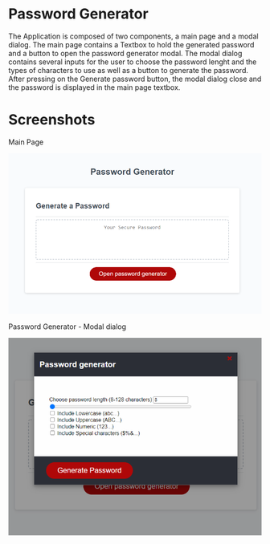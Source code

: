 <h1> Password Generator </h1>

<p> The Application is composed of two components, a main page and a modal dialog. The main page contains a Textbox to hold the generated password and a button to open the password generator modal. The modal dialog contains several inputs for the user to choose the password lenght and the types of characters to use as well as a button to generate the password.
After pressing on the Generate password button, the modal dialog close and the password is displayed in the main page textbox.</p>


<h1> Screenshots </h1>

<p> Main Page </p>
<img src="assets/images/main-page.png" title="main-page-screenshot" alt="Screenshot of the main page of the password generator"/>

<p> Password Generator - Modal dialog </p>
<img src="assets/images/modal-dialog.png" title="modal-dialog-screenshot" alt="Screenshot of the modal dialog of the password generator"/>